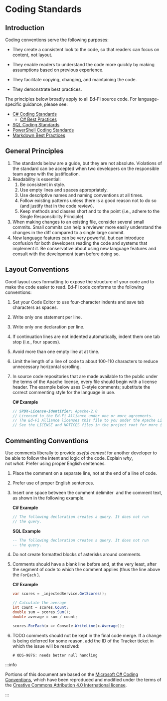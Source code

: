 # Coding Standards

## Introduction

Coding conventions serve the following purposes:

- They create a consistent look to the code, so that readers can focus on
  content, not layout.

- They enable readers to understand the code more quickly by making assumptions
  based on previous experience.

- They facilitate copying, changing, and maintaining the code.

- They demonstrate best practices.

The principles below broadly apply to all Ed-Fi source code. For
language-specific guidance, please see:

- [C# Coding Standards](./c-coding-standards.md)
  - [C# Best Practices](./c-best-practices.md)
- [SQL Coding Standards](./sql-coding-standards.md)
- [PowerShell Coding Standards](./powershell-coding-standards.md)
- [Markdown Best Practices](./markdown-best-practices.md)

## General Principles

1. The standards below are a guide, but they are not absolute. Violations of the
   standard can be accepted when two developers on the responsible team agree
   with the justification.
2. Readability is essential:
   1. Be consistent in style.
   2. Use empty lines and spaces appropriately.
   3. Use descriptive names and naming conventions at all times.
   4. Follow existing patterns unless there is a good reason not to do so (and
      justify that in the code review).
   5. Keep methods and classes short and to the point (i.e., adhere to the
      Single Responsibility Principle).
3. When making changes to an existing file, consider several small commits.
   Small commits can help a reviewer more easily understand the changes in the
   diff compared to a single large commit.
4. New language features can be very powerful, but can introduce confusion for
   both developers reading the code and systems that implement it. Be
   conservative about using new language features and consult with the
   development team before doing so.

## Layout Conventions

Good layout uses formatting to expose the structure of your code and to make the
code easier to read. Ed-Fi code conforms to the following conventions:

1. Set your Code Editor to use four-character indents and save tab characters as
   spaces.
2. Write only one statement per line.
3. Write only one declaration per line.

4. If continuation lines are not indented automatically, indent them one tab
   stop (i.e., four spaces).
5. Avoid more than one empty line at at time.
6. Limit the length of a line of code to about 100-110 characters to reduce
   unnecessary horizontal scrolling.
7. In source code repositories that are made available to the public under the
   terms of the Apache license, every file should begin with a license header.
   The example below uses C-style comments; substitute the correct commenting
   style for the language in use.

   **C# Example**

   ```csharp
   // SPDX-License-Identifier: Apache-2.0
   // Licensed to the Ed-Fi Alliance under one or more agreements.
   // The Ed-Fi Alliance licenses this file to you under the Apache License, Version 2.0.
   // See the LICENSE and NOTICES files in the project root for more information.
   ```

## Commenting Conventions

Use comments liberally to provide _useful context_ for another developer to be
able to follow the intent and logic of the code. Explain _why_,
not _what._ Prefer using proper English sentences.

1. Place the comment on a separate line, not at the end of a line of code.

2. Prefer use of proper English sentences.
3. Insert one space between the comment delimiter  and the comment text, as
   shown in the following example.

   **C# Example**

   ```csharp
   // The following declaration creates a query. It does not run
   // the query.
   ```

   **SQL Example**

   ```sql
   -- The following declaration creates a query. It does not run
   -- the query.
   ```

4. Do not create formatted blocks of asterisks around comments.

5. Comments should have a blank line before and, at the very least, after the
   segment of code to which the comment applies (thus the line above the
   `ForEach` ).

   **C# Example**

   ```csharp
   var scores = _injectedService.GetScores();

   // Calculate the average
   int count = scores.Count;
   double sum = scores.Sum();
   double average = sum / count;

   scores.ForEach(x => Console.WriteLine(x.Average));
   ```

6. TODO comments should not be kept in the final code merge. If a change is
   being deferred for some reason, add the ID of the Tracker ticket in which the
   issue will be resolved:

   ```none
   # ODS-9876: needs better null handling
   ```

:::info

Portions of this document are based on the
[Microsoft C# Coding Conventions](https://docs.microsoft.com/en-us/dotnet/csharp/programming-guide/inside-a-program/coding-conventions),
which have been reproduced and modified under the terms of the
[Creative Commons Attribution 4.0 International license](https://github.com/dotnet/docs/blob/master/LICENSE).

:::
